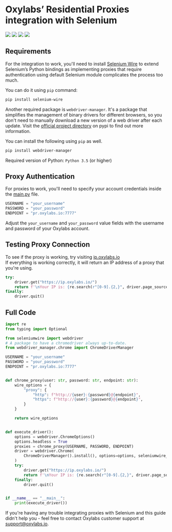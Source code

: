 # Oxylabs’ Residential Proxies integration with Selenium

[<img src="https://img.shields.io/static/v1?label=&message=Python&color=brightgreen" />](https://github.com/topics/python) [<img src="https://img.shields.io/static/v1?label=&message=Selenium&color=orange" />](https://github.com/topics/selenium) [<img src="https://img.shields.io/static/v1?label=&message=Web-Scraping&color=yellow" />](https://github.com/topics/web-scraping) [<img src="https://img.shields.io/static/v1?label=&message=Rotating%20Proxies&color=blueviolet" />](https://github.com/topics/rotating-proxies)

## Requirements

For the integration to work, you'll need to install [Selenium Wire](https://github.com/wkeeling/selenium-wire) to extend Selenium’s 
Python bindings as implementing proxies that require authentication using default Selenium module complicates the process too much.

You can do it using `pip` command:
```bash
pip install selenium-wire
```
Another required package is `webdriver-manager`. It's a package that simplifies the management of binary drivers for different browsers,
so you don't need to manually download a new version of a web driver after each update. Visit the [official project directory](https://pypi.org/project/webdriver-manager/) 
on pypi to find out more information. 

You can install the following using `pip` as well.
```bash
pip install webdriver-manager
```
Required version of Python: `Python 3.5` (or higher)

## Proxy Authentication

For proxies to work, you'll need to specify your account credentials inside the [main.py](https://github.com/oxylabs/selenium-proxy-integration/blob/main/main.py) file.
```python
USERNAME = "your_username"
PASSWORD = "your_password"
ENDPOINT = "pr.oxylabs.io:7777"
```
Adjust the `your_username` and `your_password` value fields with the username and password of 
your Oxylabs account.

## Testing Proxy Connection

To see if the proxy is working, try visiting [ip.oxylabs.io](https://ip.oxylabs.io) <br>If everything is working correctly, it will return an IP address of a proxy that you're using.
```python
try:
    driver.get("https://ip.oxylabs.io/")
    return f'\nYour IP is: {re.search(r"[0-9].{2,}", driver.page_source).group()}'
finally:
    driver.quit()
```

## Full Code
```python
import re
from typing import Optional

from seleniumwire import webdriver
# A package to have a chromedriver always up-to-date.
from webdriver_manager.chrome import ChromeDriverManager

USERNAME = "your_username"
PASSWORD = "your_password"
ENDPOINT = "pr.oxylabs.io:7777"


def chrome_proxy(user: str, password: str, endpoint: str):
    wire_options = {
        "proxy": {
            "http": f"http://{user}:{password}@{endpoint}",
            "https": f"http://{user}:{password}@{endpoint}",
        }
    }

    return wire_options


def execute_driver():
    options = webdriver.ChromeOptions()
    options.headless = True
    proxies = chrome_proxy(USERNAME, PASSWORD, ENDPOINT)
    driver = webdriver.Chrome(
        ChromeDriverManager().install(), options=options, seleniumwire_options=proxies
    )
    try:
        driver.get("https://ip.oxylabs.io/")
        return f'\nYour IP is: {re.search(r"[0-9].{2,}", driver.page_source).group()}'
    finally:
        driver.quit()


if __name__ == "__main__":
    print(execute_driver())
```
If you're having any trouble integrating proxies with Selenium and this guide didn't help you - feel free to contact Oxylabs customer support at support@oxylabs.io.

